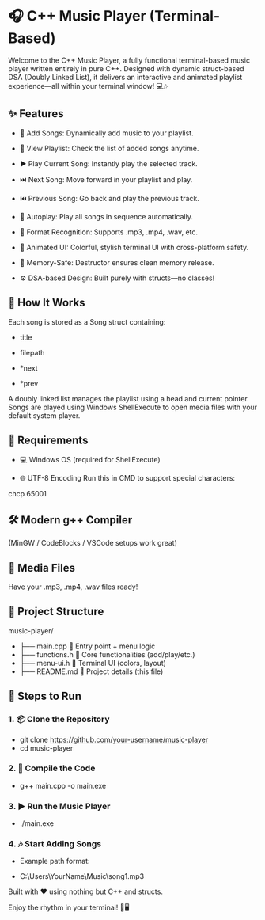 # 🎧 C++ Music Player (Terminal-Based)

Welcome to the C++ Music Player, a fully functional terminal-based music player written entirely in pure C++. Designed with dynamic struct-based DSA (Doubly Linked List), it delivers an interactive and animated playlist experience—all within your terminal window! 💻🎶

## ✨ Features

- 🎵 Add Songs: Dynamically add music to your playlist.

- 📄 View Playlist: Check the list of added songs anytime.

- ▶️ Play Current Song: Instantly play the selected track.

- ⏭️ Next Song: Move forward in your playlist and play.

- ⏮️ Previous Song: Go back and play the previous track.

- 🔁 Autoplay: Play all songs in sequence automatically.

- 🧠 Format Recognition: Supports .mp3, .mp4, .wav, etc.

- 🎨 Animated UI: Colorful, stylish terminal UI with cross-platform safety.

- 🧹 Memory-Safe: Destructor ensures clean memory release.

- ⚙️ DSA-based Design: Built purely with structs—no classes!

## 🧠 How It Works

Each song is stored as a Song struct containing:

- title

- filepath

- *next

- *prev

A doubly linked list manages the playlist using a head and current pointer. Songs are played using Windows ShellExecute to open media files with your default system player.

## 🔧 Requirements
- 💻 Windows OS (required for ShellExecute)

- 🌐 UTF-8 Encoding
Run this in CMD to support special characters:

chcp 65001

## 🛠️ Modern g++ Compiler
(MinGW / CodeBlocks / VSCode setups work great)

## 🎼 Media Files

Have your .mp3, .mp4, .wav files ready!

## 📁 Project Structure

music-player/
- ├── main.cpp         🎯 Entry point + menu logic
- ├── functions.h      🔧 Core functionalities (add/play/etc.)
- ├── menu-ui.h        🎨 Terminal UI (colors, layout)
- ├── README.md        📘 Project details (this file)

## 🚀 Steps to Run

### 1. 📦 Clone the Repository

- git clone https://github.com/your-username/music-player
- cd music-player

### 2. 🧪 Compile the Code

- g++ main.cpp -o main.exe

### 3. ▶️ Run the Music Player

- ./main.exe
  
### 4. 🎶 Start Adding Songs

- Example path format:

- C:\\Users\\YourName\\Music\\song1.mp3



Built with ❤️ using nothing but C++ and structs.

Enjoy the rhythm in your terminal! 🎼🖥️
